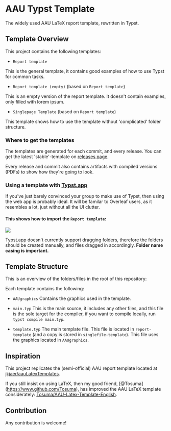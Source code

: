 # AAU Typst Template
The widely used AAU LaTeX report template, rewritten in Typst.

## Template Overview
This project contains the following templates:

 - `Report template`

This is the general template, it contains good examples of how to use Typst for common tasks.

 - `Report template (empty)` (based on `Report template`)

This is an empty version of the report template. It doesn't contain examples, only filled with lorem ipsum.

 - `Singlepage Template` (based on `Report template`)

This template shows how to use the template without 'complicated' folder structure.


### Where to get the templates
The templates are generated for each commit, and every release. You can get the latest 'stable'-template on [releases page](https://github.com/krestenlaust/AAU-Typst-Template/releases).

Every release and commit also contains artifacts with compiled versions (PDFs) to show how they're going to look.

### Using a template with [Typst.app](https://typst.app/)
If you've just barely convinced your group to make use of Typst, then using the web app is probably ideal. It will be familar to Overleaf users, as it resembles a lot, just without all the UI clutter.

#### This shows how to import the `Report template`:
![](docs/TypstUploadDemonstration.gif)

Typst.app doesn't currently support dragging folders, therefore the folders should be created manually, and files dragged in accordingly. **Folder name casing is important.**

## Template Structure
This is an overview of the folders/files in the root of this repository:

Each template contains the following:

 - `AAUgraphics`
Contains the graphics used in the template.

 - `main.typ`
This is the main source, it includes any other files, and this file is the sole target for the compiler, if you want to compile locally, run `typst compile main.typ`.

 - `template.typ`
The main template file. This file is located in `report-template` (and a copy is stored in `singlefile-template`).
This file uses the graphics located in `AAUgraphics`.

## Inspiration
This project replicates the (semi-official) AAU report template located at [jkjaer/aauLatexTemplates](https://github.com/jkjaer/aauLatexTemplates).

If you still insist on using LaTeX, then my good friend, [@Tosuma] (https://www.github.com/Tosuma), has improved the AAU LaTeX template considerately: [Tosuma/AAU-Latex-Template-English](https://github.com/Tosuma/AAU-Latex-Template-English).

## Contribution
Any contribution is welcome!
